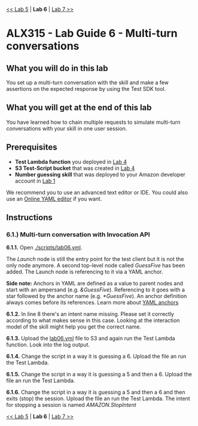 [<< Lab 5](lab05.md) | **Lab 6** | [Lab 7 >>](lab07.md)

# ALX315 - Lab Guide 6 - Multi-turn conversations

## **What you will do in this lab**
You set up a multi-turn conversation with the skill and make a few assertions on the expected response by using the Test SDK tool. 

## **What you will get at the end of this lab**
You have learned how to chain multiple requests to simulate multi-turn conversations with your skill in one user session.

## **Prerequisites**
- **Test Lambda function** you deployed in [Lab 4](lab04.md)
- **S3 Test-Script bucket** that was created in [Lab 4](lab04.md)
- **Number guessing skill** that was deployed to your Amazon developer account in [Lab 1](lab01.md)

We recommend you to use an advanced text editor or IDE. You could also use an [Online YAML editor](https://codebeautify.org/yaml-validator) if you want.

## **Instructions**

### **6.1.) Multi-turn conversation with Invocation API** 

**6.1.1.** Open [./scripts/lab06.yml](../scripts/lab06.yml).

The _Launch_ node is still the entry point for the test client but it is not the only node anymore. A second top-level node called _GuessFive_ has been added. The Launch node is referencing to it via a YAML anchor.

__Side note:__ Anchors in YAML are defined as a value to parent nodes and start with an ampersand (e.g. _&GuessFive_). Referencing to it goes with a star followed by the anchor name (e.g. _*GuessFive_). An anchor definition always comes before its references. Learn more about [YAML anchors](http://blog.daemonl.com/2016/02/yaml.html)  

**6.1.2.** In line 8 there's an intent name missing. Please set it correctly according to what makes sense in this case. Looking at the interaction model of the skill might help you get the correct name.

**6.1.3.** Upload the [lab06.yml](../scripts/lab06.yml) file to S3 and again run the Test Lambda function. Look into the log output.

**6.1.4.** Change the script in a way it is guessing a 6. Upload the file an run the Test Lambda.

**6.1.5.** Change the script in a way it is guessing a 5 and then a 6. Upload the file an run the Test Lambda.

**6.1.6.** Change the script in a way it is guessing a 5 and then a 6 and then exits (stop) the session. Upload the file an run the Test Lambda. The intent for stopping a session is named _AMAZON.StopIntent_

[<< Lab 5](lab05.md) | **Lab 6** | [Lab 7 >>](lab07.md)